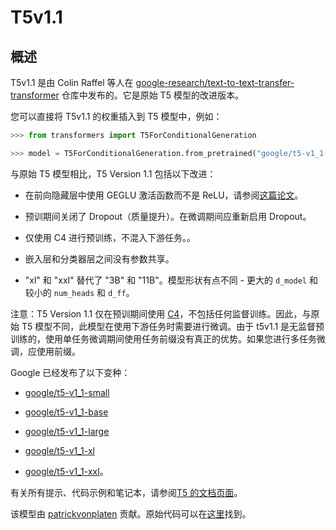 <!--
版权所有 2021 年 HuggingFace 团队。保留所有权利。

根据 Apache 许可证第 2.0 版（“-License-”）获得许可；除非符合许可证的规定，否则您不得使用此文件。您可以获取许可证的副本，<此处输入证书链接>

除非适用法律要求或书面同意，否则根据许可证分发的软件是基于“按原样”基础分发的，不附带任何明示或暗示的保证或条件。请参阅许可证以了解有关特定语言的权限以及许可证下的限制。

⚠️ 请注意，此文件为 Markdown 格式，但包含我们的文档构建程序（类似于 MDX）的特定语法，可能在您的 Markdown 查看器中无法正确显示。

-->

# T5v1.1

## 概述

T5v1.1 是由 Colin Raffel 等人在 [google-research/text-to-text-transfer-transformer](https://github.com/google-research/text-to-text-transfer-transformer/blob/main/released_checkpoints.md#t511) 仓库中发布的。它是原始 T5 模型的改进版本。

您可以直接将 T5v1.1 的权重插入到 T5 模型中，例如：

```python
>>> from transformers import T5ForConditionalGeneration

>>> model = T5ForConditionalGeneration.from_pretrained("google/t5-v1_1-base")
```

与原始 T5 模型相比，T5 Version 1.1 包括以下改进：

- 在前向隐藏层中使用 GEGLU 激活函数而不是 ReLU，请参阅[这篇论文](https://arxiv.org/abs/2002.05202)。

- 预训期间关闭了 Dropout（质量提升）。在微调期间应重新启用 Dropout。

- 仅使用 C4 进行预训练，不混入下游任务。。

- 嵌入层和分类器层之间没有参数共享。

- "xl" 和 "xxl" 替代了 "3B" 和 "11B"。模型形状有点不同 - 更大的 `d_model` 和较小的 `num_heads` 和 `d_ff`。

注意：T5 Version 1.1 仅在预训期间使用 [C4](https://huggingface.co/datasets/c4)，不包括任何监督训练。因此，与原始 T5 模型不同，此模型在使用下游任务时需要进行微调。由于 t5v1.1 是无监督预训练的，使用单任务微调期间使用任务前缀没有真正的优势。如果您进行多任务微调，应使用前缀。

Google 已经发布了以下变种：

- [google/t5-v1_1-small](https://huggingface.co/google/t5-v1_1-small)

- [google/t5-v1_1-base](https://huggingface.co/google/t5-v1_1-base)

- [google/t5-v1_1-large](https://huggingface.co/google/t5-v1_1-large)

- [google/t5-v1_1-xl](https://huggingface.co/google/t5-v1_1-xl)

- [google/t5-v1_1-xxl](https://huggingface.co/google/t5-v1_1-xxl)。

有关所有提示、代码示例和笔记本，请参阅[T5 的文档页面](t5)。

该模型由 [patrickvonplaten](https://huggingface.co/patrickvonplaten) 贡献。原始代码可以在[这里](https://github.com/google-research/text-to-text-transfer-transformer/blob/main/released_checkpoints.md#t511)找到。